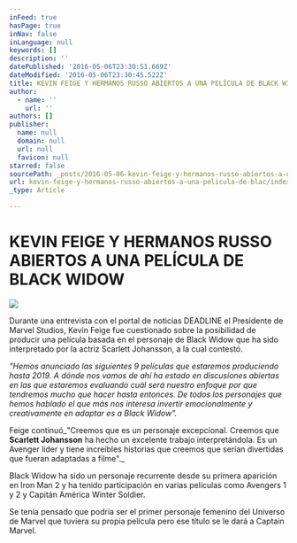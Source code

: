 ```yaml
---
inFeed: true
hasPage: true
inNav: false
inLanguage: null
keywords: []
description: ''
datePublished: '2016-05-06T23:30:51.669Z'
dateModified: '2016-05-06T23:30:45.522Z'
title: KEVIN FEIGE Y HERMANOS RUSSO ABIERTOS A UNA PELÍCULA DE BLACK WIDOW
author:
  - name: ''
    url: ''
authors: []
publisher:
  name: null
  domain: null
  url: null
  favicon: null
starred: false
sourcePath: _posts/2016-05-06-kevin-feige-y-hermanos-russo-abiertos-a-una-pelicula-de-blac.md
url: kevin-feige-y-hermanos-russo-abiertos-a-una-pelicula-de-blac/index.html
_type: Article

---
```

# KEVIN FEIGE Y HERMANOS RUSSO ABIERTOS A UNA PELÍCULA DE BLACK WIDOW
![](https://the-grid-user-content.s3-us-west-2.amazonaws.com/b0b7154d-09c2-48e5-81b9-0fa4879ce1c0.jpg)

Durante una entrevista con el portal de noticias DEADLINE el Presidente de Marvel Studios, Kevin Feige fue cuestionado sobre la posibilidad de producir una película basada en el personaje de Black Widow que ha sido interpretado por la actriz Scarlett Johansson, a la cual contestó.

_"Hemos anunciado las siguientes 9 películas que estaremos produciendo hasta 2019\. A dónde nos vamos de ahí ha estado en discusiones abiertas en las que estaremos evaluando cuál será nuestro enfoque por que tendremos mucho que hacer hasta entonces. De todos los personajes que hemos hablado el que más nos interesa invertir emocionalmente y creativamente en adaptar es a Black Widow"._

Feige continuó_"Creemos que es un personaje excepcional. Creemos que **Scarlett Johansson** ha hecho un excelente trabajo interpretándola. Es un Avenger líder y tiene increíbles historias que creemos que serían divertidas que fueran adaptadas a filme"._

Black Widow ha sido un personaje recurrente desde su primera aparición en Iron Man 2 y ha tenido participación en varias películas como Avengers 1 y 2 y Capitán América Winter Soldier. 

Se tenía pensado que podría ser el primer personaje femenino del Universo de Marvel que tuviera su propia película pero ese título se le dará a Captain Marvel.